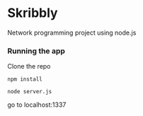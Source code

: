 # Skribbly
Network programming project using node.js

### Running the app
Clone the repo

`npm install`

`node server.js`

go to localhost:1337